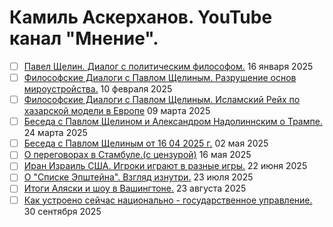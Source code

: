 # Камиль Аскерханов. YouTube канал "Мнение".

- [ ] [Павел Щелин. Диалог с политическим философом.](2025_01_16.md) 16 января 2025
- [ ] [Философские Диалоги с Павлом Щелиным. Разрушение основ мироустройства.](2025_02_10.md) 10 февраля 2025
- [ ] [Философские Диалоги с Павлом Щелиным. Исламский Рейх по хазарской модели в Европе](2025_03_09.md) 09 марта 2025
- [ ] [Беседа с Павлом Щелином и Александром Надолиннским о Трампе.](2025_03_24.md) 24 марта 2025
- [ ] [Беседа с Павлом Щелиным от 16 04 2025 г.](2025_05_02.md) 02 мая 2025
- [ ] [О переговорах в Стамбуле.(с цензурой)](2025_05_16.md) 16 мая 2025
- [ ] [Иран Израиль США. Игроки играют в разные игры.](2025_06_22.md) 22 июня 2025
- [ ] [О "Списке Эпштейна". Взгляд изнутри.](2025_07_23.md) 23 июля 2025
- [ ] [Итоги Аляски и шоу в Вашингтоне.](2025_08_23.md) 23 августа 2025
- [ ] [Как устроено сейчас национально - государственное управление.](2025_09_30.md) 30 сентября 2025

